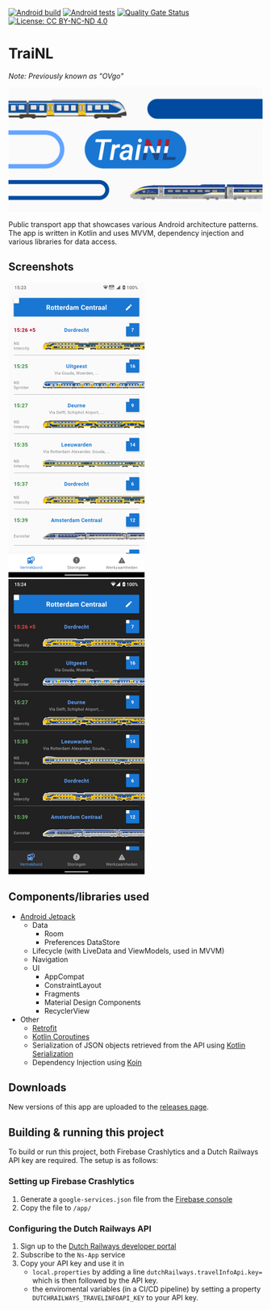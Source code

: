 [![Android build](https://github.com/Marc-JB/TraiNL/actions/workflows/build.yml/badge.svg)](https://github.com/Marc-JB/TraiNL/actions) 
[![Android tests](https://github.com/Marc-JB/TraiNL/actions/workflows/test.yml/badge.svg)](https://github.com/Marc-JB/TraiNL/actions) 
[![Quality Gate Status](https://sonarcloud.io/api/project_badges/measure?project=Marc-JB_OVgo&metric=alert_status)](https://sonarcloud.io/dashboard?id=Marc-JB_OVgo) 
[![License: CC BY-NC-ND 4.0](https://badgen.net/badge/license/CC%20BY-NC-ND%204.0/blue)](https://creativecommons.org/licenses/by-nc-nd/4.0/) 
# TraiNL
*Note: Previously known as "OVgo"*  

![Banner image](/docs/TraiNL-banner.png?raw=true "Banner image")

Public transport app that showcases various Android architecture patterns. The app is written in Kotlin and uses MVVM, dependency injection and various libraries for data access. 

## Screenshots
![Screenshot: Departures (light mode)](/docs/screenshots/departures-1.png?raw=true "Screenshot: Departures (light mode)")
![Screenshot: Departures (dark mode)](/docs/screenshots/departures-2.png?raw=true "Screenshot: Departures (dark mode)") 

## Components/libraries used
* [Android Jetpack](https://developer.android.com/jetpack)
  * Data
    * Room
    * Preferences DataStore
  * Lifecycle (with LiveData and ViewModels, used in MVVM)
  * Navigation
  * UI
    * AppCompat
    * ConstraintLayout
    * Fragments
    * Material Design Components
    * RecyclerView
* Other
  * [Retrofit](https://square.github.io/retrofit/)
  * [Kotlin Coroutines](https://kotlinlang.org/docs/reference/coroutines-overview.html)
  * Serialization of JSON objects retrieved from the API using [Kotlin Serialization](https://kotlinlang.org/docs/serialization.html)
  * Dependency Injection using [Koin](https://insert-koin.io/)

## Downloads
New versions of this app are uploaded to the [releases page](https://github.com/Marc-JB/TraiNL/releases/).

## Building & running this project
To build or run this project, both Firebase Crashlytics and a Dutch Railways API key are required. The setup is as follows:

### Setting up Firebase Crashlytics
1. Generate a `google-services.json` file from the [Firebase console](https://console.firebase.google.com/)
2. Copy the file to `/app/`

### Configuring the Dutch Railways API
1. Sign up to the [Dutch Railways developer portal](https://apiportal.ns.nl)
2. Subscribe to the `Ns-App` service
3. Copy your API key and use it in 
   - `local.properties` by adding a line `dutchRailways.travelInfoApi.key=` which is then followed by the API key.
   - the enviromental variables (in a CI/CD pipeline) by setting a property `DUTCHRAILWAYS_TRAVELINFOAPI_KEY` to your API key.
